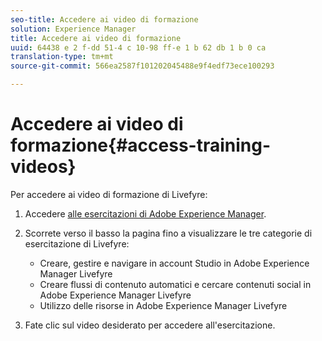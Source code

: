 ```yaml
---
seo-title: Accedere ai video di formazione
solution: Experience Manager
title: Accedere ai video di formazione
uuid: 64438 e 2 f-dd 51-4 c 10-98 ff-e 1 b 62 db 1 b 0 ca
translation-type: tm+mt
source-git-commit: 566ea2587f101202045488e9f4edf73ece100293

---
```



# Accedere ai video di formazione{#access-training-videos}

Per accedere ai video di formazione di Livefyre:

1. Accedere [alle esercitazioni di Adobe Experience Manager](https://helpx.adobe.com/experience-manager/tutorials.html).
1. Scorrete verso il basso la pagina fino a visualizzare le tre categorie di esercitazione di Livefyre:

   * Creare, gestire e navigare in account Studio in Adobe Experience Manager Livefyre
   * Creare flussi di contenuto automatici e cercare contenuti social in Adobe Experience Manager Livefyre
   * Utilizzo delle risorse in Adobe Experience Manager Livefyre

1. Fate clic sul video desiderato per accedere all'esercitazione.

